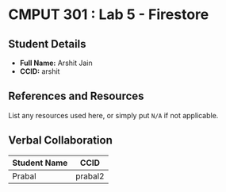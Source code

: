 # CMPUT 301 : Lab 5 - Firestore

## Student Details

- **Full Name:** Arshit Jain
- **CCID:** arshit

## References and Resources

List any resources used here, or simply put `N/A` if not applicable.

## Verbal Collaboration

| Student Name | CCID     |
| ------------ | -------- |
| Prabal       | prabal2  |
